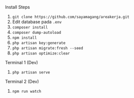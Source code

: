Install Steps
1. `git clone https://github.com/sayamagang/areakerja.git`
2. Edit database pada `.env`
3. `composer install`
4. `composer dump-autoload`
5. `npm install`
6. `php artisan key:generate`
7. `php artisan migrate:fresh --seed`
8. `php artisan optimize:clear`

Terminal 1 (Dev)
1. `php artisan serve`

Terminal 2 (Dev)
1. `npm run watch`
